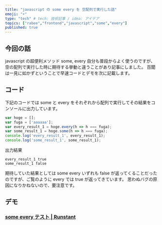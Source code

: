 ```yaml
---
title: "javascript の some every を 空配列で実行した話"
emoji: "☀️"
type: "tech" # tech: 技術記事 / idea: アイデア
topics: ["rabee","frontend","javascript","some","every"]
published: true
---
```


## 今回の話

javascript の超便利メソッド some, every 自分も普段からよく使うのですが、空の配列で実行した時に期待する挙動と違うことがあり記事にしました。
百聞は一見に如かずということで早速コードとデモを次に記載します。

## コード

下記のコードでは some と every をそれぞれから配列で実行してその結果をコンソールに出力しています。

``` js
var hoge = [];
var fuga = ['aaaaaa'];
var every_result_1 = hoge.every(h => h === fuga);
var some_result_1 = hoge.some(h => h === fuga);
console.log('every_result_1', every_result_1);
console.log('some_result_1', some_result_1);
```

出力結果

```
every_result_1 true
some_result_1 false
```

期待していた結果としては some every いずれも false が返ってくることだったのですが、ご覧のように every では true が返ってきています。
思わぬバグの原因になりかねないので、要注意です。

## デモ

### [some every テスト | Runstant](http://runstant.com/horieyuto/projects/9a99dc1f)
